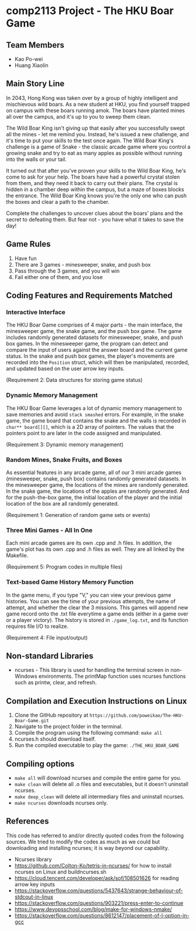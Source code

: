 # comp2113 Project - The HKU Boar Game

## Team Members

- Kao Po-wei
- Huang Xiaolin

## Main Story Line

In 2043, Hong Kong was taken over by a group of highly intelligent and mischievous wild boars. As a new student at HKU, you find yourself trapped on campus with these boars running amok. The boars have planted mines all over the campus, and it's up to you to sweep them clean.

The Wild Boar King isn't giving up that easily after you successfully swept all the mines - let me remind you. Instead, he's issued a new challenge, and it's time to put your skills to the test once again. The Wild Boar King's challenge is a game of Snake - the classic arcade game where you control a growing snake and try to eat as many apples as possible without running into the walls or your tail. 

It turned out that after you've proven your skills to the Wild Boar King, he's come to ask for your help. The boars have had a powerful crystal stolen from them, and they need it back to carry out their plans. The crystal is hidden in a chamber deep within the campus, but a maze of boxes blocks the entrance. The Wild Boar King knows you're the only one who can push the boxes and clear a path to the chamber. 

Complete the challenges to uncover clues about the boars' plans and the secret to defeating them. But fear not - you have what it takes to save the day!

## Game Rules

1. Have fun
2. There are 3 games - minesweeper, snake, and push box
3. Pass through the 3 games, and you will win
4. Fail either one of them, and you lose

## Coding Features and Requirements Matched

### Interactive Interface

The HKU Boar Game comprises of 4 major parts - the main interface, the minesweeper game, the snake game, and the push box game. The game includes randomly generated datasets for minesweeper, snake, and push box games. In the minesweeper game, the program can detect and compare the input of users against the answer board and the current game status. In the snake and push box games, the player's movements are recorded into the `Position` struct, which will then be manipulated, recorded, and updated based on the user arrow key inputs. 

(Requirement 2: Data structures for storing game status)

### Dynamic Memory Management

The HKU Boar Game leverages a lot of dynamic memory management to save memories and avoid `stack smashed` errors. For example, in the snake game, the game board that contains the snake and the walls is recorded in `char** board[][]`, which is a 2D array of pointers. The values that the pointers point to are later in the code assigned and manipulated. 

(Requirement 3: Dynamic memory management)

### Random Mines, Snake Fruits, and Boxes

As essential features in any arcade game, all of our 3 mini arcade games (minesweeper, snake, push box) contains randomly generated datasets. In the minesweeper game, the locations of the mines are randomly generated. In the snake game, the locations of the apples are randomly generated. And for the push-the-box game, the initial location of the player and the initial location of the box are all randomly generated. 

(Requirement 1: Generation of random game sets or events)

### Three Mini Games - All In One

Each mini arcade games are its own .cpp and .h files. In addition, the game's plot has its own .cpp and .h files as well. They are all linked by the Makefile. 

(Requirement 5: Program codes in multiple files)

### Text-based Game History Memory Function

In the game menu, if you type "V," you can view your previous game histories. You can see the time of your previous attempts, the name of attempt, and whether the clear the 3 missions. This games will append new game record onto the .txt file everytime a game ends (either in a game over or a player victory). The history is stored in `./game_log.txt`, and its function requires file I/O to realize. 

(Requirement 4: File input/output)

## Non-standard Libraries

* ncurses - This library is used for handling the terminal screen in non-Windows environments. The printMap function uses ncurses functions such as printw, clear, and refresh.

## Compilation and Execution Instructions on Linux

1. Clone the GitHub repository at `https://github.com/poweikao/The-HKU-Boar-Game.git`
2. Navigate to the project folder in the terminal.
3. Compile the program using the following command: `make all`
4. ncurses.h should download itself.
5. Run the compiled executable to play the game: `./THE_HKU_BOAR_GAME`

## Compiling  options

* `make all` will download ncurses and compile the entire game for you. 
* `make clean` will delete all .o files and executables, but it doesn't uninstall ncurses. 
* `make deep_clean` will delete all intermediary files and uninstall ncurses. 
* `make ncurses` downloads ncurses only.

## References

This code has referred to and/or directly quoted codes from the following sources. We tried to modify the codes as much as we could but downloading and installing ncurses; it is way beyond our capability.

- Ncurses library
- https://github.com/Colton-Ko/tetris-in-ncurses/ for how to install ncurses on Linux and buildncurses.sh
- https://cloud.tencent.com/developer/ask/sof/108501626 for reading arrow key inputs
- https://stackoverflow.com/questions/5437643/strange-behaviour-of-stdcout-in-linux
- https://stackoverflow.com/questions/903221/press-enter-to-continue
- https://www.devopsschool.com/blog/make-for-windows-nmake/
- https://stackoverflow.com/questions/8612147/placement-of-l-option-in-gcc
